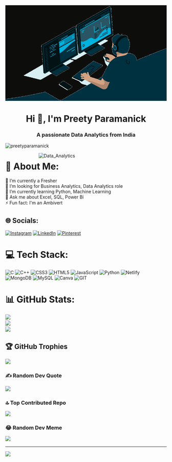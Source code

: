 <img align="center" alt="Data_Analytics" width="1000px" src="https://raw.githubusercontent.com/Potential17/Potential17/master/user%20(2).gif">
<h1 align="center">Hi 👋, I'm Preety Paramanick</h1>
<h3 align="center">A passionate Data Analytics from India</h3>
<p align="left"> <img src="https://komarev.com/ghpvc/?username=preetyparamanick&label=Profile%20views&color=0e75b6&style=flat" alt="preetyparamanick" /> </p>

<img align="right" alt="Data_Analytics" width="400px" src="https://miro.medium.com/v2/resize:fit:679/1*DsIpnvUFCtKFEXCWLx3g5Q.gif">

# 💫 About Me:
🔭 I’m currently a Fresher<br>🤝 I’m looking for Business Analytics, Data Analytics role<br>🌱 I’m currently learning Python, Machine Learning<br>💬 Ask me about Excel, SQL, Power Bi<br>⚡ Fun fact: I'm an Ambivert
  


## 🌐 Socials:
<p align="center">
  
[![Instagram](https://img.shields.io/badge/Instagram-%23E4405F.svg?logo=Instagram&logoColor=white)](https://instagram.com/rocking_rima) [![LinkedIn](https://img.shields.io/badge/LinkedIn-%230077B5.svg?logo=linkedin&logoColor=white)](https://linkedin.com/in/preety-paramanick-9863b11b4) [![Pinterest](https://img.shields.io/badge/Pinterest-%23E60023.svg?logo=Pinterest&logoColor=white)](https://pinterest.com/@preetyparamanick2019) 
</p>

# 💻 Tech Stack:
<p align="center">
  
![C](https://img.shields.io/badge/c-%2300599C.svg?style=plastic&logo=c&logoColor=white) ![C++](https://img.shields.io/badge/c++-%2300599C.svg?style=plastic&logo=c%2B%2B&logoColor=white) ![CSS3](https://img.shields.io/badge/css3-%231572B6.svg?style=plastic&logo=css3&logoColor=white) ![HTML5](https://img.shields.io/badge/html5-%23E34F26.svg?style=plastic&logo=html5&logoColor=white) ![JavaScript](https://img.shields.io/badge/javascript-%23323330.svg?style=plastic&logo=javascript&logoColor=%23F7DF1E) ![Python](https://img.shields.io/badge/python-3670A0?style=plastic&logo=python&logoColor=ffdd54) ![Netlify](https://img.shields.io/badge/netlify-%23000000.svg?style=plastic&logo=netlify&logoColor=#00C7B7) ![MongoDB](https://img.shields.io/badge/MongoDB-%234ea94b.svg?style=plastic&logo=mongodb&logoColor=white) ![MySQL](https://img.shields.io/badge/mysql-%2300000f.svg?style=plastic&logo=mysql&logoColor=white) ![Canva](https://img.shields.io/badge/Canva-%2300C4CC.svg?style=plastic&logo=Canva&logoColor=white) ![GIT](https://img.shields.io/badge/Git-fc6d26?style=plastic&logo=git&logoColor=white)
</p>

# 📊 GitHub Stats:
<p align="center">
  
![](https://github-readme-stats.vercel.app/api?username=PreetyParamanick&theme=dark&hide_border=false&include_all_commits=false&count_private=false)<br/>
![](https://github-readme-streak-stats.herokuapp.com/?user=PreetyParamanick&theme=dark&hide_border=false)<br/>
![](https://github-readme-stats.vercel.app/api/top-langs/?username=PreetyParamanick&theme=dark&hide_border=false&include_all_commits=false&count_private=false&layout=compact)
</p>

## 🏆 GitHub Trophies
<p align="center">
  
![](https://github-profile-trophy.vercel.app/?username=PreetyParamanick&theme=onedark&no-frame=false&no-bg=true&margin-w=4)
</p>

### ✍️ Random Dev Quote
<p align="center">
  
![](https://quotes-github-readme.vercel.app/api?type=vetical&theme=tokyonight)
</p>

### 🔝 Top Contributed Repo
![](https://github-contributor-stats.vercel.app/api?username=PreetyParamanick&limit=5&theme=dracula&combine_all_yearly_contributions=true)

### 😂 Random Dev Meme
<img src='https://randommeme-five.vercel.app/' style="height: 400px;"/>

---
[![](https://visitcount.itsvg.in/api?id=PreetyParamanick&icon=5&color=12)](https://visitcount.itsvg.in)

</p>
